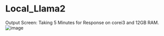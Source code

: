 # Local_Llama2

Output Screen: Taking 5 Minutes for Response on corei3 and 12GB RAM.
![image](https://github.com/sagargowda88/Local_Llama2/assets/46260031/7658cbd1-84b2-49bd-9e2f-591ac24dbbf6)
